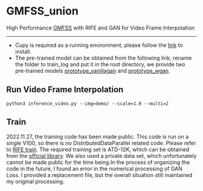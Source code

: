 # GMFSS_union

High Performance [GMFSS](https://github.com/YiWeiHuang-stack/GMFSS) with RIFE and GAN for Video Frame Interpolation

---

* Cupy is required as a running environment, please follow the [link](https://docs.cupy.dev/en/stable/install.html) to install.
* The pre-trained model can be obtained from the following link, rename the folder to train_log and put it in the root directory, we provide two pre-trained models [prototype_vanillagan](https://drive.google.com/file/d/1AsA7a4HNR4RjCeEmNUJWy5kY3dBC-mru/view?usp=sharing) and [prototype_wgan](https://drive.google.com/file/d/1GAp9DljP1RCQXz0uu_GNn751NBMEQOUB/view?usp=sharing).

## Run Video Frame Interpolation

```
python3 inference_video.py --img=demo/ --scale=1.0 --multi=2
```

## Train
2022.11.27, the training code has been made public. This code is run on a single V100, so there is no DistributedDataParallel related code. Please refer to [RIFE train](https://github.com/megvii-research/ECCV2022-RIFE/blob/main/train.py). The required training set is ATD-12K, which can be obtained from the [official library](https://drive.google.com/file/d/1XBDuiEgdd6c0S4OXLF4QvgSn_XNPwc-g/view). We also used a private data set, which unfortunately cannot be made public for the time being.In the process of organizing the code in the future, I found an error in the numerical processing of GAN Loss. I provided a replacement file, but the overall situation still maintained my original processing.

